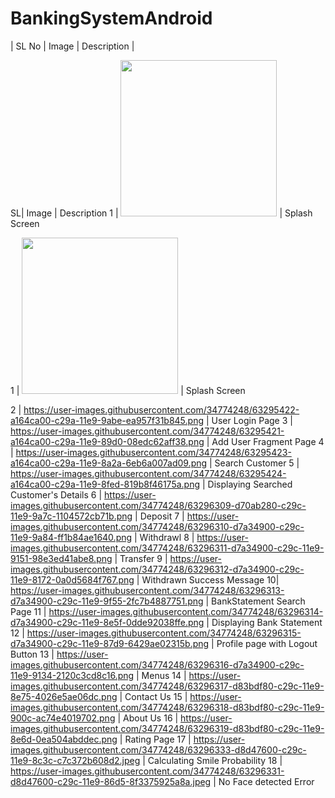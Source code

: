 # BankingSystemAndroid
| SL No     | Image      | Description |

SL|                              Image                                                                 | Description
1 | <img src="https://user-images.githubusercontent.com/34774248/63296001-0ff65780-c29c-11e9-93c4-5e82b8642334.png" width="250"/> | Splash Screen

1 | <img src="https://user-images.githubusercontent.com/34774248/63296001-0ff65780-c29c-11e9-93c4-5e82b8642334.png" width="250"/> | Splash Screen





2 | https://user-images.githubusercontent.com/34774248/63295422-a164ca00-c29a-11e9-9abe-ea957f31b845.png | User Login Page
3 | https://user-images.githubusercontent.com/34774248/63295421-a164ca00-c29a-11e9-89d0-08edc62aff38.png | Add User Fragment Page
4 | https://user-images.githubusercontent.com/34774248/63295423-a164ca00-c29a-11e9-8a2a-6eb6a007ad09.png | Search Customer
5 | https://user-images.githubusercontent.com/34774248/63295424-a164ca00-c29a-11e9-8fed-819b8f46175a.png | Displaying Searched Customer's Details
6 | https://user-images.githubusercontent.com/34774248/63296309-d70ab280-c29c-11e9-9a7c-1104572cb71b.png | Deposit
7 | https://user-images.githubusercontent.com/34774248/63296310-d7a34900-c29c-11e9-9a84-ff1b84ae1640.png | Withdrawl
8 | https://user-images.githubusercontent.com/34774248/63296311-d7a34900-c29c-11e9-9151-98e3ed41abe8.png | Transfer
9 | https://user-images.githubusercontent.com/34774248/63296312-d7a34900-c29c-11e9-8172-0a0d5684f767.png | Withdrawn Success Message
10| https://user-images.githubusercontent.com/34774248/63296313-d7a34900-c29c-11e9-9f55-2fc7b4887751.png | BankStatement Search Page
11 | https://user-images.githubusercontent.com/34774248/63296314-d7a34900-c29c-11e9-8e5f-0dde92038ffe.png | Displaying Bank Statement
12 | https://user-images.githubusercontent.com/34774248/63296315-d7a34900-c29c-11e9-87d9-6429ae02315b.png | Profile page with Logout Button
13 | https://user-images.githubusercontent.com/34774248/63296316-d7a34900-c29c-11e9-9134-2120c3cd8c16.png | Menus
14 | https://user-images.githubusercontent.com/34774248/63296317-d83bdf80-c29c-11e9-8e75-4026e5ae06dc.png | Contact Us
15 | https://user-images.githubusercontent.com/34774248/63296318-d83bdf80-c29c-11e9-900c-ac74e4019702.png | About Us
16 | https://user-images.githubusercontent.com/34774248/63296319-d83bdf80-c29c-11e9-8e6d-0ea504abddec.png | Rating Page
17 | https://user-images.githubusercontent.com/34774248/63296333-d8d47600-c29c-11e9-8c3c-c7c372b608d2.jpeg | Calculating Smile Probability
18 | https://user-images.githubusercontent.com/34774248/63296331-d8d47600-c29c-11e9-86d5-8f3375925a8a.jpeg | No Face detected Error
